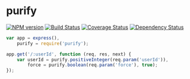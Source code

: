 purify
======

[![NPM version](https://badge.fury.io/js/purify.png)](http://badge.fury.io/js/purify)
[![Build Status](https://travis-ci.org/One-com/purify.png?branch=master)](https://travis-ci.org/One-com/purify)
[![Coverage Status](https://coveralls.io/repos/One-com/purify/badge.png)](https://coveralls.io/r/One-com/purify)
[![Dependency Status](https://david-dm.org/One-com/purify.png)](https://david-dm.org/One-com/purify)

```javascript
var app = express(),
    purify = require('purify');

app.get('/:userId', function (req, res, next) {
    var userId = purify.positiveInteger(req.param('userId')),
        force = purify.boolean(req.param('force'), true);
});
```

